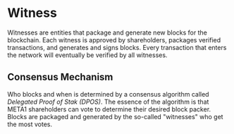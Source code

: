 # Witness

Witnesses are entities that package and generate new blocks for the blockchain. Each witness is approved by shareholders, packages verified transactions, and generates and signs blocks. Every transaction that enters the network will eventually be verified by all witnesses.

## Consensus Mechanism

Who blocks and when is determined by a consensus algorithm called *Delegated Proof of Stak (DPOS)*. The essence of the algorithm is that META1 shareholders can vote to determine their desired block packer. Blocks are packaged and generated by the so-called "witnesses" who get the most votes.